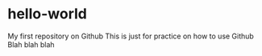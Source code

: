 # hello-world
My first repository on Github
This is just for practice on how to use Github
Blah blah blah
